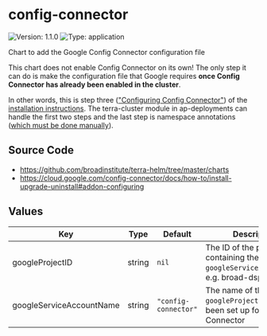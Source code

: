 # config-connector

![Version: 1.1.0](https://img.shields.io/badge/Version-1.1.0-informational?style=flat-square) ![Type: application](https://img.shields.io/badge/Type-application-informational?style=flat-square)

Chart to add the Google Config Connector configuration file

This chart does not enable Config Connector on its own! The only step it can do is make the configuration file
that Google requires **once Config Connector has already been enabled in the cluster**.

In other words, this is step three (["Configuring Config Connector"](https://cloud.google.com/config-connector/docs/how-to/install-upgrade-uninstall#addon-configuring))
of the [installation instructions](https://cloud.google.com/config-connector/docs/how-to/install-upgrade-uninstall#addon-install).
The terra-cluster module in ap-deployments can handle the first two steps and the last step is namespace annotations
([which must be done manually](https://github.com/helm/helm/issues/3503)).

## Source Code

* <https://github.com/broadinstitute/terra-helm/tree/master/charts>
* <https://cloud.google.com/config-connector/docs/how-to/install-upgrade-uninstall#addon-configuring>

## Values

| Key | Type | Default | Description |
|-----|------|---------|-------------|
| googleProjectID | string | `nil` | The ID of the project to containing the `googleServiceAccountName`, e.g. broad-dsp-eng-tools |
| googleServiceAccountName | string | `"config-connector"` | The name of the GSA in `googleProjectID` that's been set up for Config Connector |
